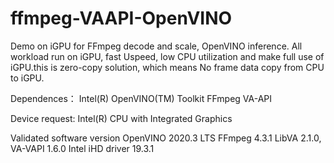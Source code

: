 # ffmpeg-VAAPI-OpenVINO
Demo on iGPU for FFmpeg decode and scale, OpenVINO inference. All workload run on iGPU, fast Uspeed, low CPU utilization and make full use of iGPU.this is zero-copy solution, which means No frame data copy from CPU to iGPU.

Dependences：
Intel(R) OpenVINO(TM) Toolkit
FFmpeg
VA-API


Device request:
Intel(R) CPU with Integrated Graphics

Validated software version
OpenVINO 2020.3 LTS
FFmpeg 4.3.1
LibVA 2.1.0, VA-VAPI 1.6.0 Intel iHD driver 19.3.1
